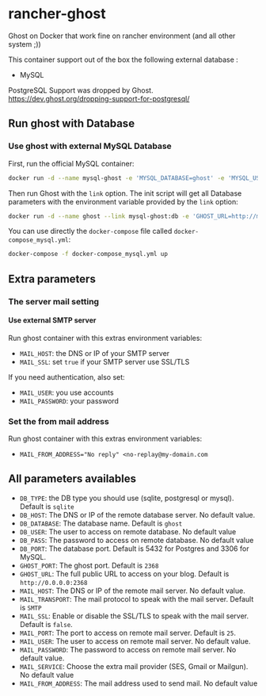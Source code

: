 # rancher-ghost
Ghost on Docker that work fine on rancher environment (and all other system ;))

This container support out of the box the following external database :
- MySQL

PostgreSQL Support was dropped by Ghost. https://dev.ghost.org/dropping-support-for-postgresql/

## Run ghost with Database

### Use ghost with external MySQL Database

First, run the official MySQL container:
```bash
docker run -d --name mysql-ghost -e 'MYSQL_DATABASE=ghost' -e 'MYSQL_USER=ghost' -e 'MYSQL_PASSWORD=password'  mysql:5.7
```

Then run Ghost with the `link` option. The init script will get all Database parameters with the environment variable provided by the `link` option:
```bash
docker run -d --name ghost --link mysql-ghost:db -e 'GHOST_URL=http://my-blog.mydomain.com' -p 80:2368 quay.io/webcenter/rancher-ghost:0.8.0-1
```

You can use directly the `docker-compose` file called `docker-compose_mysql.yml`:
```bash
docker-compose -f docker-compose_mysql.yml up
```

## Extra parameters

### The server mail setting
#### Use external SMTP server

Run ghost container with this extras environment variables:
- `MAIL_HOST`: the DNS or IP of your SMTP server
- `MAIL_SSL`: set `true` if your SMTP server use SSL/TLS

If you need authentication, also set:
- `MAIL_USER`: you use accounts
- `MAIL_PASSWORD`: your password

### Set the from mail address
Run ghost container with this extras environment variables:
- `MAIL_FROM_ADDRESS="No reply" <no-replay@my-domain.com`

## All parameters availables

- `DB_TYPE`: the DB type you should use (sqlite, postgresql or mysql). Default is `sqlite`
- `DB_HOST`: The DNS or IP of the remote database server. No default value.
- `DB_DATABASE`: The database name. Default is `ghost`
- `DB_USER`: The user to access on remote database. No default value
- `DB_PASS`: The password to access on remote database. No default value
- `DB_PORT`: The database port. Default is 5432 for Postgres and 3306 for MySQL.
- `GHOST_PORT`: The ghost port. Default is `2368`
- `GHOST_URL`: The full public URL to access on your blog. Default is `http://0.0.0.0:2368`
- `MAIL_HOST`: The DNS or IP of the remote mail server. No default value.
- `MAIL_TRANSPORT`: The mail protocol to speak with the mail server. Default is `SMTP`
- `MAIL_SSL`: Enable or disable the SSL/TLS to speak with the mail server. Default is `false`.
- `MAIL_PORT`: The port to access on remote mail server. Default is `25`.
- `MAIL_USER`: The user to access on remote mail server. No default value.
- `MAIL_PASSWORD`: The password to access on remote mail server. No default value.
- `MAIL_SERVICE`: Choose the extra mail provider (SES, Gmail or Mailgun). No default value
- `MAIL_FROM_ADDRESS`: The mail address used to send mail. No default value

